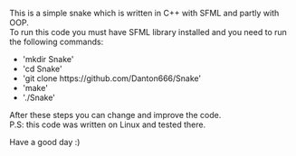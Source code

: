 This is a simple snake which is written in C++ with SFML and partly with OOP. <br>
To run this code you must have SFML library installed and you need to run the following commands:
<ul>
    <li>'mkdir Snake'</li>
    <li>'cd Snake'</li>
    <li>'git clone https://github.com/Danton666/Snake'</li>
    <li>'make'</li>
    <li>'./Snake'</li>
</ul>

After these steps you can change and improve the code. <br>
P.S: this code was written on Linux and tested there. <br>

Have a good day :) <br>
